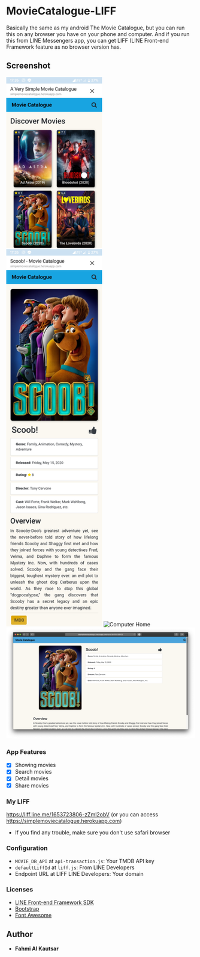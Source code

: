 # MovieCatalogue-LIFF
Basically the same as my android The Movie Catalogue, but you can run this on any browser you have on your phone and computer.
And if you run this from LINE Messengers app, you can get LIFF (LINE Front-end Framework feature as no browser version has.

## Screenshot
<img src="./screenshots/phone-home.jpg" width="256" title="Phone Home">&nbsp;
<img src="./screenshots/phone-detail.jpg" width="256" title="Phone Detail">
<img src="./screenshots/computer-home.png" title="Computer Home">
<img src="./screenshots/computer-detail.png" title="Computer Detail">

### App Features
* [x] Showing movies
* [x] Search movies
* [x] Detail movies
* [x] Share movies

### My LIFF
https://liff.line.me/1653723806-zZml2obV (or you can access https://simplemoviecatalogue.herokuapp.com)
* If you find any trouble, make sure you don't use safari browser

### Configuration
- `MOVIE_DB_API` at `api-transaction.js`: Your TMDB API key
- `defaultLiffId` at `liff.js`: From LINE Developers
- Endpoint URL at LIFF LINE Developers: Your domain

### Licenses
- [LINE Front-end Framework SDK](https://developers.line.biz/en/docs/liff/)
- [Bootstrap](https://getbootstrap.com/docs/4.3/getting-started/introduction)
- [Font Awesome](https://github.com/FortAwesome/Font-Awesome)
 
## Author
* **Fahmi Al Kautsar**